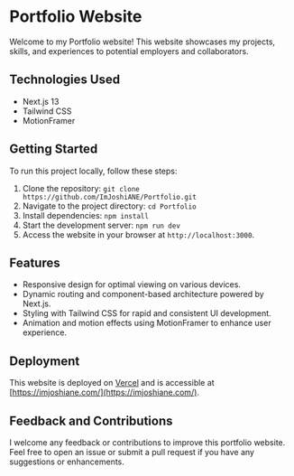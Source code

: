 # Portfolio Website

Welcome to my Portfolio website! This website showcases my projects, skills, and experiences to potential employers and collaborators.

## Technologies Used

- Next.js 13
- Tailwind CSS
- MotionFramer

## Getting Started

To run this project locally, follow these steps:

1. Clone the repository: `git clone https://github.com/ImJoshiANE/Portfolio.git`
2. Navigate to the project directory: `cd Portfolio`
3. Install dependencies: `npm install`
4. Start the development server: `npm run dev`
5. Access the website in your browser at `http://localhost:3000`.

## Features

- Responsive design for optimal viewing on various devices.
- Dynamic routing and component-based architecture powered by Next.js.
- Styling with Tailwind CSS for rapid and consistent UI development.
- Animation and motion effects using MotionFramer to enhance user experience.

## Deployment

This website is deployed on [Vercel](https://vercel.com/) and is accessible at [https://imjoshiane.com/](https://imjoshiane.com/).

## Feedback and Contributions

I welcome any feedback or contributions to improve this portfolio website. Feel free to open an issue or submit a pull request if you have any suggestions or enhancements.
